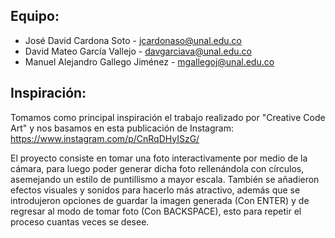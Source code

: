 ## Equipo:

- José David Cardona Soto - jcardonaso@unal.edu.co
- David Mateo García Vallejo - davgarciava@unal.edu.co
- Manuel Alejandro Gallego Jiménez - mgallegoj@unal.edu.co

## Inspiración:

Tomamos como principal inspiración el trabajo realizado por "Creative Code Art" y nos basamos en esta publicación de Instagram: https://www.instagram.com/p/CnRqDHyISzG/

El proyecto consiste en tomar una foto interactivamente por medio de la cámara, para luego poder generar dicha foto rellenándola con círculos, asemejando un estilo de puntillismo a mayor escala. También se añadieron efectos visuales y sonidos para hacerlo más atractivo, además que se introdujeron opciones de guardar la imagen generada (Con ENTER) y de regresar al modo de tomar foto (Con BACKSPACE), esto para repetir el proceso cuantas veces se desee.